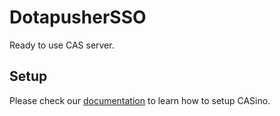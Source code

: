 # DotapusherSSO

Ready to use CAS server.

## Setup

Please check our [documentation](http://casino.rbcas.com/docs/) to learn how to setup CASino.
